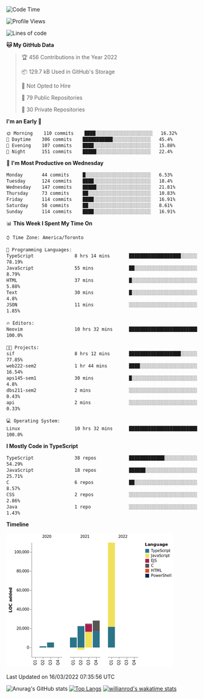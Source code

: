<!--START_SECTION:waka-->
![Code Time](http://img.shields.io/badge/Code%20Time-188%20hrs%208%20mins-blue)

![Profile Views](http://img.shields.io/badge/Profile%20Views-18-blue)

![Lines of code](https://img.shields.io/badge/From%20Hello%20World%20I%27ve%20Written-200%20Thousand%20lines%20of%20code-blue)

**🐱 My GitHub Data** 

> 🏆 456 Contributions in the Year 2022
 > 
> 📦 129.7 kB Used in GitHub's Storage 
 > 
> 🚫 Not Opted to Hire
 > 
> 📜 79 Public Repositories 
 > 
> 🔑 30 Private Repositories  
 > 
**I'm an Early 🐤** 

```text
🌞 Morning    110 commits    ████░░░░░░░░░░░░░░░░░░░░░   16.32% 
🌆 Daytime    306 commits    ███████████░░░░░░░░░░░░░░   45.4% 
🌃 Evening    107 commits    ████░░░░░░░░░░░░░░░░░░░░░   15.88% 
🌙 Night      151 commits    █████░░░░░░░░░░░░░░░░░░░░   22.4%

```
📅 **I'm Most Productive on Wednesday** 

```text
Monday       44 commits     █░░░░░░░░░░░░░░░░░░░░░░░░   6.53% 
Tuesday      124 commits    ████░░░░░░░░░░░░░░░░░░░░░   18.4% 
Wednesday    147 commits    █████░░░░░░░░░░░░░░░░░░░░   21.81% 
Thursday     73 commits     ██░░░░░░░░░░░░░░░░░░░░░░░   10.83% 
Friday       114 commits    ████░░░░░░░░░░░░░░░░░░░░░   16.91% 
Saturday     58 commits     ██░░░░░░░░░░░░░░░░░░░░░░░   8.61% 
Sunday       114 commits    ████░░░░░░░░░░░░░░░░░░░░░   16.91%

```


📊 **This Week I Spent My Time On** 

```text
⌚︎ Time Zone: America/Toronto

💬 Programming Languages: 
TypeScript               8 hrs 14 mins       ███████████████████░░░░░░   78.19% 
JavaScript               55 mins             ██░░░░░░░░░░░░░░░░░░░░░░░   8.79% 
HTML                     37 mins             █░░░░░░░░░░░░░░░░░░░░░░░░   5.88% 
Text                     30 mins             █░░░░░░░░░░░░░░░░░░░░░░░░   4.8% 
JSON                     11 mins             ░░░░░░░░░░░░░░░░░░░░░░░░░   1.85%

🔥 Editors: 
Neovim                   10 hrs 32 mins      █████████████████████████   100.0%

🐱‍💻 Projects: 
sif                      8 hrs 12 mins       ███████████████████░░░░░░   77.85% 
web222-sem2              1 hr 44 mins        ████░░░░░░░░░░░░░░░░░░░░░   16.54% 
aps145-sem1              30 mins             █░░░░░░░░░░░░░░░░░░░░░░░░   4.8% 
dbs211-sem2              2 mins              ░░░░░░░░░░░░░░░░░░░░░░░░░   0.43% 
api                      2 mins              ░░░░░░░░░░░░░░░░░░░░░░░░░   0.33%

💻 Operating System: 
Linux                    10 hrs 32 mins      █████████████████████████   100.0%

```

**I Mostly Code in TypeScript** 

```text
TypeScript               38 repos            █████████████░░░░░░░░░░░░   54.29% 
JavaScript               18 repos            ██████░░░░░░░░░░░░░░░░░░░   25.71% 
C                        6 repos             ██░░░░░░░░░░░░░░░░░░░░░░░   8.57% 
CSS                      2 repos             ░░░░░░░░░░░░░░░░░░░░░░░░░   2.86% 
Java                     1 repo              ░░░░░░░░░░░░░░░░░░░░░░░░░   1.43%

```


**Timeline**

![Chart not found](https://raw.githubusercontent.com/wise-introvert/wise-introvert/master/charts/bar_graph.png) 


 Last Updated on 16/03/2022 07:35:56 UTC
<!--END_SECTION:waka-->

![Anurag's GitHub stats](https://github-readme-stats.vercel.app/api?username=wise-introvert&count_private=true&show_icons=true)
[![Top Langs](https://github-readme-stats.vercel.app/api/top-langs/?username=wise-introvert&langs_count=10)](https://github.com/anuraghazra/github-readme-stats)
[![willianrod's wakatime stats](https://github-readme-stats.vercel.app/api/wakatime?username=wiseintrovert)](https://github.com/anuraghazra/github-readme-stats)
